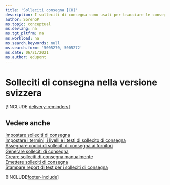 ```yaml
---
title: 'Solleciti consegna [CH]'
description: I solleciti di consegna sono usati per tracciare le consegne scadute dei fornitori e per segnalare ai fornitori le consegne scadute nella versione svizzera.
author: SorenGP
ms.topic: conceptual
ms.devlang: na
ms.tgt_pltfrm: na
ms.workload: na
ms.search.keywords: null
ms.search.form: '5005270, 5005272'
ms.date: 06/21/2021
ms.author: edupont
---
```

# <a name="delivery-reminders-in-the-swiss-version"></a><a name="delivery-reminders-in-the-swiss-version"></a><a name="delivery-reminders-in-the-swiss-version"></a>Solleciti di consegna nella versione svizzera

[!INCLUDE [delivery-reminders](../includes/ATCHDE/delivery-reminders.md)]

## <a name="see-also"></a><a name="see-also"></a><a name="see-also"></a>Vedere anche

 [Impostare solleciti di consegna](how-to-set-up-delivery-reminders.md)   
 [Impostare i termini, i livelli e i testi di sollecito di consegna](how-to-set-up-delivery-reminder-terms-levels-and-text.md)   
 [Assegnare codici di solleciti di consegna ai fornitori](how-to-assign-delivery-reminder-codes-to-vendors.md)   
 [Generare solleciti di consegna](how-to-generate-delivery-reminders.md)   
 [Creare solleciti di consegna manualmente](how-to-create-delivery-reminders-manually.md)   
 [Emettere solleciti di consegna](how-to-issue-delivery-reminders.md)   
 [Stampare report di test per i solleciti di consegna](how-to-print-test-reports-for-delivery-reminders.md)


[!INCLUDE[footer-include](../../includes/footer-banner.md)]
